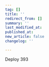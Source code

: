 ```yaml
---
tag: []
title: ''
redirect_from: []
summary: ''
last_modified_at: 
published_at: 
new_article: false
changelog: ''

---
```

Deploy 393